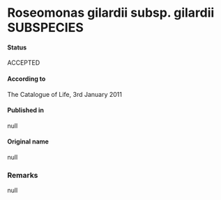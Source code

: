 Roseomonas gilardii subsp. gilardii SUBSPECIES
=======

#### Status
ACCEPTED

#### According to
The Catalogue of Life, 3rd January 2011

#### Published in
null

#### Original name
null

### Remarks
null